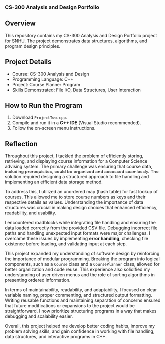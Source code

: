 ### CS-300 Analysis and Design Portfolio

## Overview
This repository contains my CS-300 Analysis and Design Portfolio project for SNHU. The project demonstrates data structures, algorithms, and program design principles.

## Project Details  
- Course: CS-300 Analysis and Design  
- Programming Language: C++  
- Project: Course Planner Program  
- Skills Demonstrated: File I/O, Data Structures, User Interaction  

## How to Run the Program  
1. Download `ProjectTwo.cpp`.  
2. Compile and run it in a **C++ IDE** (Visual Studio recommended).  
3. Follow the on-screen menu instructions.  


## Reflection  

Throughout this project, I tackled the problem of efficiently storing, retrieving, and displaying course information for a Computer Science advising system. The primary challenge was ensuring that course data, including prerequisites, could be organized and accessed seamlessly. The solution required designing a structured approach to file handling and implementing an efficient data storage method.

To address this, I utilized an unordered map (hash table) for fast lookup of courses. This allowed me to store course numbers as keys and their respective details as values. Understanding the importance of data structures was crucial in making design choices that enhanced efficiency, readability, and usability.

I encountered roadblocks while integrating file handling and ensuring the data loaded correctly from the provided CSV file. Debugging incorrect file paths and handling unexpected input formats were major challenges. I overcame these issues by implementing **error handling**, checking file existence before loading, and validating input at each step.

This project expanded my understanding of software design by reinforcing the importance of modular programming. Breaking the program into logical components, such as a `Course` class and a `CoursePlanner` class, allowed for better organization and code reuse. This experience also solidified my understanding of user driven menus and the role of sorting algorithms in presenting ordered information.

In terms of maintainability, readability, and adaptability, I focused on clear variable naming, proper commenting, and structured output formatting. Writing reusable functions and maintaining separation of concerns ensured that future modifications or expansions to the project would be straightforward. I now prioritize structuring programs in a way that makes debugging and scalability easier.

Overall, this project helped me develop better coding habits, improve my problem solving skills, and gain confidence in working with file handling, data structures, and interactive programs in C++.  
